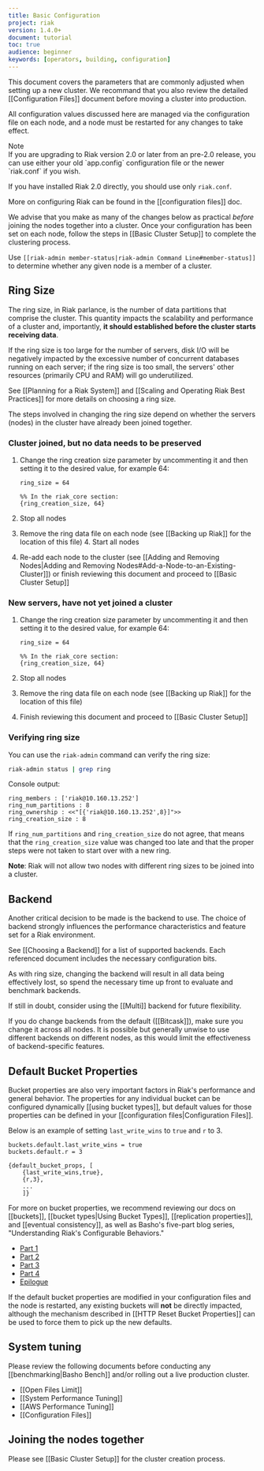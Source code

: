 ```yaml
---
title: Basic Configuration
project: riak
version: 1.4.0+
document: tutorial
toc: true
audience: beginner
keywords: [operators, building, configuration]
---
```


This document covers the parameters that are commonly adjusted when
setting up a new cluster. We recommand that you also review the detailed
[[Configuration Files]] document before moving a cluster into
production.

All configuration values discussed here are managed via the
configuration file on each node, and a node must be restarted for any
changes to take effect.

<div class="note">
<div class="title">Note</div>
If you are upgrading to Riak version 2.0 or later from an pre-2.0
release, you can use either your old `app.config` configuration file or
the newer `riak.conf` if you wish.

If you have installed Riak 2.0 directly, you should use only
`riak.conf`.

More on configuring Riak can be found in the [[configuration files]]
doc.
</div>

We advise that you make as many of the changes below as practical
_before_ joining the nodes together into a cluster. Once your
configuration has been set on each node, follow the steps in [[Basic
Cluster Setup]] to complete the clustering process.

Use `[[riak-admin member-status|riak-admin Command Line#member-status]]`
to determine whether any given node is a member of a cluster.

## Ring Size

The ring size, in Riak parlance, is the number of data partitions that
comprise the cluster. This quantity impacts the scalability and
performance of a cluster and, importantly, **it should established
before the cluster starts receiving data**.

If the ring size is too large for the number of servers, disk I/O will
be negatively impacted by the excessive number of concurrent databases
running on each server; if the ring size is too small, the servers' other
resources (primarily CPU and RAM) will go underutilized.

See [[Planning for a Riak System]] and [[Scaling and Operating Riak
Best Practices]] for more details on choosing a ring size.

The steps involved in changing the ring size depend on whether the
servers (nodes) in the cluster have already been joined together.

### Cluster joined, but no data needs to be preserved

1.  Change the ring creation size parameter by uncommenting it and then
setting it to the desired value, for example 64:

    ```riakconf
    ring_size = 64
    ```

    ```appconfig
    %% In the riak_core section:
    {ring_creation_size, 64}
    ```

2.  Stop all nodes
3.  Remove the ring data file on each node (see [[Backing up Riak]] for
the location of this file) 4.  Start all nodes
5.  Re-add each node to the cluster (see [[Adding and Removing
Nodes|Adding and Removing Nodes#Add-a-Node-to-an-Existing-Cluster]]) or
finish reviewing this document and proceed to [[Basic Cluster Setup]]

### New servers, have not yet joined a cluster

1.  Change the ring creation size parameter by uncommenting it and then
setting it to the desired value, for example 64:

    ```riakconf
    ring_size = 64
    ```

    ```appconfig
    %% In the riak_core section:
    {ring_creation_size, 64}
    ```

2.  Stop all nodes
3.  Remove the ring data file on each node (see [[Backing up Riak]] for
the location of this file)
4.  Finish reviewing this document and proceed to [[Basic Cluster
Setup]]

### Verifying ring size

You can use the `riak-admin` command can verify the ring size:

```bash
riak-admin status | grep ring
```

Console output:

```
ring_members : ['riak@10.160.13.252']
ring_num_partitions : 8
ring_ownership : <<"[{'riak@10.160.13.252',8}]">>
ring_creation_size : 8
```

If `ring_num_partitions` and `ring_creation_size` do not agree, that
means that the `ring_creation_size` value was changed too late and that
the proper steps were not taken to start over with a new ring.

**Note**: Riak will not allow two nodes with different ring sizes to be
joined into a cluster.

## Backend

Another critical decision to be made is the backend to use. The choice
of backend strongly influences the performance characteristics and
feature set for a Riak environment.

See [[Choosing a Backend]] for a list of supported backends. Each
referenced document includes the necessary configuration bits.

As with ring size, changing the backend will result in all data being
effectively lost, so spend the necessary time up front to evaluate and
benchmark backends.

If still in doubt, consider using the [[Multi]] backend for future
flexibility.

If you do change backends from the default ([[Bitcask]]), make sure you
change it across all nodes. It is possible but generally unwise to use
different backends on different nodes, as this would limit the
effectiveness of backend-specific features.

## Default Bucket Properties

Bucket properties are also very important factors in Riak's performance
and general behavior. The properties for any individual bucket can be
configured dynamically [[using bucket types]], but default values for
those properties can be defined in your [[configuration
files|Configuration Files]].

Below is an example of setting `last_write_wins` to `true` and `r` to 3.

```riakconf
buckets.default.last_write_wins = true
buckets.default.r = 3
```

```appconfig
{default_bucket_props, [
    {last_write_wins,true},
    {r,3},
    ...
    ]}
```

For more on bucket properties, we recommend reviewing our docs on
[[buckets]], [[bucket types|Using Bucket Types]], [[replication
properties]], and [[eventual consistency]], as well as Basho's five-part
blog series, "Understanding Riak's Configurable Behaviors."

* [Part 1](http://basho.com/understanding-riaks-configurable-behaviors-part-1/)
* [Part 2](http://basho.com/riaks-config-behaviors-part-2/)
* [Part 3](http://basho.com/riaks-config-behaviors-part-3/)
* [Part 4](http://basho.com/riaks-config-behaviors-part-4/)
* [Epilogue](http://basho.com/riaks-config-behaviors-epilogue/)

If the default bucket properties are modified in your configuration
files and the node is restarted, any existing buckets will **not** be
directly impacted, although the mechanism described in [[HTTP Reset
Bucket Properties]] can be used to force them to pick up the new
defaults.

## System tuning

Please review the following documents before conducting any
[[benchmarking|Basho Bench]] and/or rolling out a live production
cluster.

* [[Open Files Limit]]
* [[System Performance Tuning]]
* [[AWS Performance Tuning]]
* [[Configuration Files]]

## Joining the nodes together

Please see [[Basic Cluster Setup]] for the cluster creation process.
